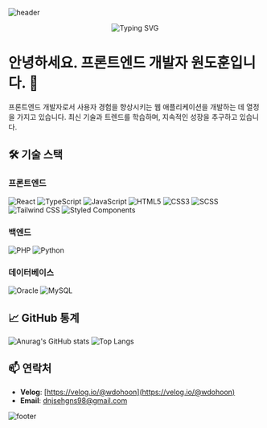 ![header](https://capsule-render.vercel.app/api?type=waving&color=0:FF5733,100:1C1C1C&height=300&section=header)

<p align="center">
  <img src="https://readme-typing-svg.demolab.com?font=Fira+Code&size=30&duration=3000&pause=1000&color=FF5733&center=true&vCenter=true&width=435&lines=프론트엔드+개발자+원도훈입니다." alt="Typing SVG">
</p>

# 안녕하세요. 프론트엔드 개발자 원도훈입니다. 👋
프론트엔드 개발자로서 사용자 경험을 향상시키는 웹 애플리케이션을 개발하는 데 열정을 가지고 있습니다. 최신 기술과 트렌드를 학습하며, 지속적인 성장을 추구하고 있습니다.

## 🛠 기술 스택
### **프론트엔드**
![React](https://img.shields.io/badge/React-61DAFB?style=flat-square&logo=React&logoColor=white)
![TypeScript](https://img.shields.io/badge/TypeScript-3178C6?style=flat-square&logo=TypeScript&logoColor=white)
![JavaScript](https://img.shields.io/badge/JavaScript-F7DF1E?style=flat-square&logo=JavaScript&logoColor=black)
![HTML5](https://img.shields.io/badge/HTML5-E34F26?style=flat-square&logo=HTML5&logoColor=white)
![CSS3](https://img.shields.io/badge/CSS3-1572B6?style=flat-square&logo=CSS3&logoColor=white)
![SCSS](https://img.shields.io/badge/SCSS-CC6699?style=flat-square&logo=Sass&logoColor=white)
![Tailwind CSS](https://img.shields.io/badge/Tailwind_CSS-38B2AC?style=flat-square&logo=Tailwind%20CSS&logoColor=white)
![Styled Components](https://img.shields.io/badge/Styled_Components-DB7093?style=flat-square&logo=styled-components&logoColor=white)

### **백엔드**
![PHP](https://img.shields.io/badge/PHP-777BB4?style=flat-square&logo=PHP&logoColor=white)
![Python](https://img.shields.io/badge/Python-3776AB?style=flat-square&logo=Python&logoColor=white)

### **데이터베이스**
![Oracle](https://img.shields.io/badge/Oracle-F80000?style=flat-square&logo=Oracle&logoColor=white)
![MySQL](https://img.shields.io/badge/MySQL-4479A1?style=flat-square&logo=MySQL&logoColor=white)

## 📈 GitHub 통계
![Anurag's GitHub stats](https://github-readme-stats.vercel.app/api?username=wdohoon&show_icons=true&theme=radical)
![Top Langs](https://github-readme-stats.vercel.app/api/top-langs/?username=wdohoon&layout=compact&theme=radical)

## 📫 연락처
- **Velog**: [https://velog.io/@wdohoon](https://velog.io/@wdohoon)
- **Email**: dnjsehgns98@gmail.com


![footer](https://capsule-render.vercel.app/api?type=waving&color=0:1C1C1C,100:FF5733&height=200&section=footer)
